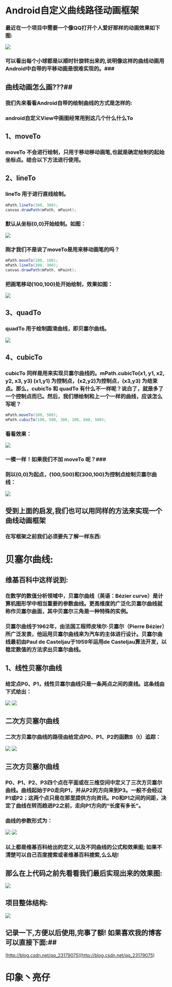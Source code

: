 # Android自定义曲线路径动画框架 #
### 最近在一个项目中需要一个像QQ打开个人爱好那样的动画效果如下图: ###
![](http://i.imgur.com/kgaMBas.gif)
### 可以看出每个小球都是以顺时针旋转出来的,说明像这样的曲线动画用Android中自带的平移动画是很难实现的。###
## 曲线动画怎么画???##
### 我们先来看看Android自带的绘制曲线的方式是怎样的: ###
### android自定义View中画图经常用到这几个什么什么To ###
## 1、moveTo ##
### moveTo 不会进行绘制，只用于移动移动画笔,也就是确定绘制的起始坐标点。结合以下方法进行使用。 ###
## 2、lineTo ##
### lineTo 用于进行直线绘制。 ###
```java
mPath.lineTo(300, 300);
canvas.drawPath(mPath, mPaint);
```
### 默认从坐标(0,0)开始绘制。如图： ###
![](http://i.imgur.com/gvmkxPt.png)
### 刚才我们不是说了moveTo是用来移动画笔的吗？ ###
```java
mPath.moveTo(100, 100);
mPath.lineTo(300, 300);
canvas.drawPath(mPath, mPaint);
```
### 把画笔移动(100,100)处开始绘制，效果如图： ###
![](http://i.imgur.com/lMHaFvD.png)
## 3、quadTo ##
### quadTo 用于绘制圆滑曲线，即贝塞尔曲线。 ###
![](http://i.imgur.com/r0ydKkx.png)
## 4、cubicTo ##
### cubicTo 同样是用来实现贝塞尔曲线的。mPath.cubicTo(x1, y1, x2, y2, x3, y3) (x1,y1) 为控制点，(x2,y2)为控制点，(x3,y3) 为结束点。那么，cubicTo 和 quadTo 有什么不一样呢？说白了，就是多了一个控制点而已。然后，我们想绘制和上一个一样的曲线，应该怎么写呢？ ###
```java
mPath.moveTo(100, 500);
mPath.cubicTo(100, 500, 300, 100, 600, 500);
```
### 看看效果： ###
![](http://i.imgur.com/bWTPsoZ.png)
### 一模一样！如果我们不加 moveTo 呢？###
### 则以(0,0)为起点，(100,500)和(300,100)为控制点绘制贝塞尔曲线： ###
![](http://i.imgur.com/azH7dUT.png)

## 受到上面的启发,我们也可以用同样的方法来实现一个曲线动画框架 ##
### 在写框架之前我们必须要先了解一样东西: ###
# 贝塞尔曲线: #
## 维基百科中这样说到: ##
### 在数学的数值分析领域中，贝塞尔曲线（英语：Bézier curve）是计算机图形学中相当重要的参数曲线。更高维度的广泛化贝塞尔曲线就称作贝塞尔曲面，其中贝塞尔三角是一种特殊的实例。 ###
### 贝塞尔曲线于1962年，由法国工程师皮埃尔·贝塞尔（Pierre Bézier）所广泛发表，他运用贝塞尔曲线来为汽车的主体进行设计。贝塞尔曲线最初由Paul de Casteljau于1959年运用de Casteljau算法开发，以稳定数值的方法求出贝塞尔曲线。 ###
## 1、线性贝塞尔曲线  ##
### 给定点P0、P1，线性贝塞尔曲线只是一条两点之间的直线。这条线由下式给出： ###
![](http://i.imgur.com/ECCWBQh.png)
![](http://i.imgur.com/pAQEgZ5.gif)
## 二次方贝塞尔曲线 ##
### 二次方贝塞尔曲线的路径由给定点P0、P1、P2的函数B（t）追踪： ###
![](http://i.imgur.com/00tb9DR.png)
![](http://i.imgur.com/2oaybnq.gif)

## 三次方贝塞尔曲线 ##
### P0、P1、P2、P3四个点在平面或在三维空间中定义了三次方贝塞尔曲线。曲线起始于P0走向P1，并从P2的方向来到P3。一般不会经过P1或P2；这两个点只是在那里提供方向资讯。P0和P1之间的间距，决定了曲线在转而趋进P2之前，走向P1方向的“长度有多长”。 ###
### 曲线的参数形式为： ###
![](http://i.imgur.com/iQb6U1P.png)
![](http://i.imgur.com/7QZZeFY.gif)
### 以上都是维基百科给出的定义,以及不同曲线的公式和效果图; 如果不清楚可以自己百度搜索或者维基百科搜索,么么哒! ###

## 那么在上代码之前先看看我们最后实现出来的效果图: ##
![](http://i.imgur.com/k4Dtv6C.gif)
## 项目整体结构: ##
![](http://i.imgur.com/YgRFcbR.png)

## 记录一下,方便以后使用,完事了额! 如果喜欢我的博客可以直接下面:##
[http://blog.csdn.net/qq_23179075](http://blog.csdn.net/qq_23179075)
# 印象丶亮仔 #
